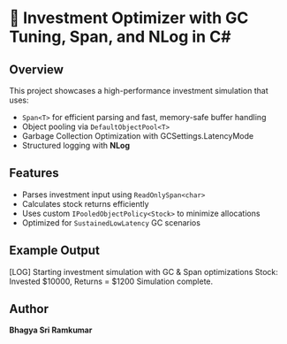 # 🔄 Investment Optimizer with GC Tuning, Span<T>, and NLog in C#

## Overview
This project showcases a high-performance investment simulation that uses:

- `Span<T>` for efficient parsing and fast, memory-safe buffer handling
- Object pooling via `DefaultObjectPool<T>`
- Garbage Collection Optimization with GCSettings.LatencyMode
- Structured logging with **NLog**

## Features
- Parses investment input using `ReadOnlySpan<char>`
- Calculates stock returns efficiently
- Uses custom `IPooledObjectPolicy<Stock>` to minimize allocations
- Optimized for `SustainedLowLatency` GC scenarios

## Example Output 
[LOG] Starting investment simulation with GC & Span optimizations
Stock: Invested $10000, Returns = $1200
Simulation complete.

## Author 
**Bhagya Sri Ramkumar**

